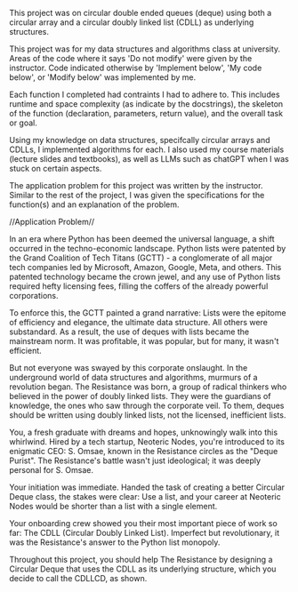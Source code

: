 This project was on circular double ended queues (deque) using both a circular array and a circular doubly linked list (CDLL) as underlying structures.

This project was for my data structures and algorithms class at university. Areas of the code where it says 'Do not modify' were given by the instructor. Code indicated otherwise by 'Implement below', 'My code below', or 'Modify below' was implemented by me.

Each function I completed had contraints I had to adhere to. This includes runtime and space complexity (as indicate by the docstrings), the skeleton of the function (declaration, parameters, return value), and the overall task or goal.

Using my knowledge on data structures, specifcally circular arrays and CDLLs, I implemented algorithms for each. I also used my course materials (lecture slides and textbooks), as well as LLMs such as chatGPT when I was stuck on certain aspects.

The application problem for this project was written by the instructor. Similar to the rest of the project, I was given the specifications for the function(s) and an explanation of the problem.

//Application Problem//

In an era where Python has been deemed the universal language, a shift occurred in the techno-economic landscape. Python lists were patented by the Grand Coalition of Tech Titans (GCTT) - a conglomerate of all major tech companies led by Microsoft, Amazon, Google, Meta, and others. This patented technology became the crown jewel, and any use of Python lists required hefty licensing fees, filling the coffers of the already powerful corporations.

To enforce this, the GCTT painted a grand narrative: Lists were the epitome of efficiency and elegance, the ultimate data structure. All others were substandard. As a result, the use of deques with lists became the mainstream norm. It was profitable, it was popular, but for many, it wasn't efficient.

But not everyone was swayed by this corporate onslaught. In the underground world of data structures and algorithms, murmurs of a revolution began. The Resistance was born, a group of radical thinkers who believed in the power of doubly linked lists. They were the guardians of knowledge, the ones who saw through the corporate veil. To them, deques should be written using doubly linked lists, not the licensed, inefficient lists.

You, a fresh graduate with dreams and hopes, unknowingly walk into this whirlwind. Hired by a tech startup, Neoteric Nodes, you're introduced to its enigmatic CEO: S. Omsae, known in the Resistance circles as the "Deque Purist". The Resistance's battle wasn't just ideological; it was deeply personal for S. Omsae.

Your initiation was immediate. Handed the task of creating a better Circular Deque class, the stakes were clear: Use a list, and your career at Neoteric Nodes would be shorter than a list with a single element.

Your onboarding crew showed you their most important piece of work so far: The CDLL (Circular Doubly Linked List). Imperfect but revolutionary, it was the Resistance's answer to the Python list monopoly.

Throughout this project, you should help The Resistance by designing a Circular Deque that uses the CDLL as its underlying structure, which you decide to call the CDLLCD, as shown.
